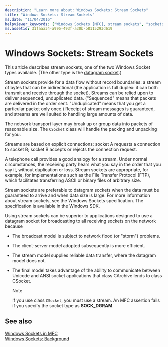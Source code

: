 ```yaml
---
description: "Learn more about: Windows Sockets: Stream Sockets"
title: "Windows Sockets: Stream Sockets"
ms.date: "11/04/2016"
helpviewer_keywords: ["Windows Sockets [MFC], stream sockets", "sockets [MFC], stream sockets", "stream sockets [MFC]"]
ms.assetid: 31faaa34-a995-493f-a30b-b8115293d619
---
```

# Windows Sockets: Stream Sockets

This article describes stream sockets, one of the two Windows Socket types available. (The other type is the [datagram socket](../mfc/windows-sockets-datagram-sockets.md).)

Stream sockets provide for a data flow without record boundaries: a stream of bytes that can be bidirectional (the application is full duplex: it can both transmit and receive through the socket). Streams can be relied upon to deliver sequenced, unduplicated data. ("Sequenced" means that packets are delivered in the order sent. "Unduplicated" means that you get a particular packet only once.) Receipt of stream messages is guaranteed, and streams are well suited to handling large amounts of data.

The network transport layer may break up or group data into packets of reasonable size. The `CSocket` class will handle the packing and unpacking for you.

Streams are based on explicit connections: socket A requests a connection to socket B; socket B accepts or rejects the connection request.

A telephone call provides a good analogy for a stream. Under normal circumstances, the receiving party hears what you say in the order that you say it, without duplication or loss. Stream sockets are appropriate, for example, for implementations such as the File Transfer Protocol (FTP), which facilitates transferring ASCII or binary files of arbitrary size.

Stream sockets are preferable to datagram sockets when the data must be guaranteed to arrive and when data size is large. For more information about stream sockets, see the Windows Sockets specification. The specification is available in the Windows SDK.

Using stream sockets can be superior to applications designed to use a datagram socket for broadcasting to all receiving sockets on the network because

- The broadcast model is subject to network flood (or "storm") problems.

- The client-server model adopted subsequently is more efficient.

- The stream model supplies reliable data transfer, where the datagram model does not.

- The final model takes advantage of the ability to communicate between Unicode and ANSI socket applications that class CArchive lends to class CSocket.

    > [!NOTE]
    >  If you use class `CSocket`, you must use a stream. An MFC assertion fails if you specify the socket type as **SOCK_DGRAM**.

## See also

[Windows Sockets in MFC](../mfc/windows-sockets-in-mfc.md)<br/>
[Windows Sockets: Background](../mfc/windows-sockets-background.md)
